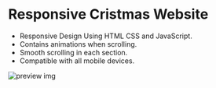 # Responsive Cristmas Website



- Responsive Design Using HTML CSS and JavaScript.
- Contains animations when scrolling.
- Smooth scrolling in each section.
- Compatible with all mobile devices.



![preview img](/preview.png)
